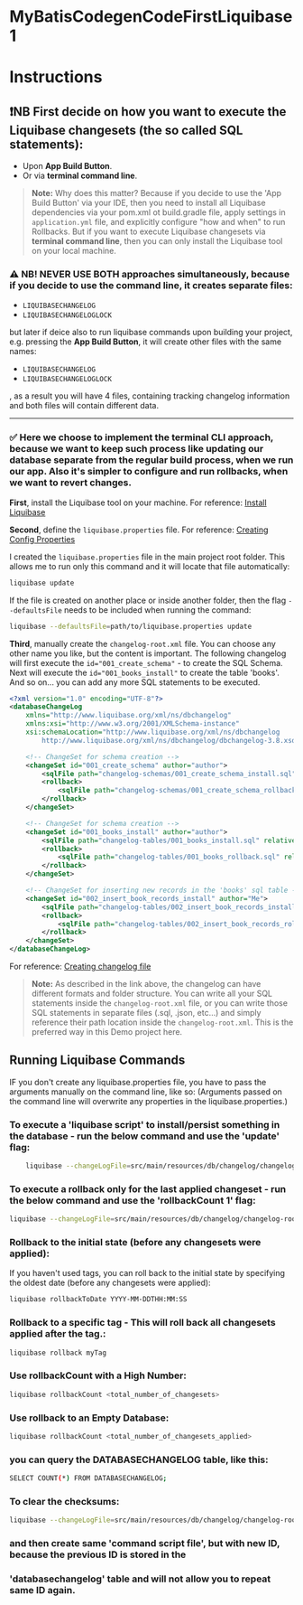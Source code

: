 # MyBatisCodegenCodeFirstLiquibase1



# Instructions

## :exclamation:NB **First decide** on how you want to execute the Liquibase changesets (the so called SQL statements):
  - Upon **App Build Button**.
  - Or via **terminal command line**.

> **Note:** Why does this matter? Because if you decide to use the 'App Build Button' via your IDE, then you need to install all Liquibase dependencies via your pom.xml ot build.gradle file, apply settings in `application.yml` file, and explicitly configure "how and when" to run Rollbacks. But if you want to execute Liquibase changesets via **terminal command line**, then you can only install the Liquibase tool on your local machine.

### :warning: NB! NEVER USE BOTH approaches simultaneously, because if you decide to use the command line, it **creates separate files**:
  - `LIQUIBASECHANGELOG`
  - `LIQUIBASECHANGELOGLOCK`

but later if deice also to run liquibase commands upon building your project, e.g. pressing the **App Build Button**, it will create other files with the same names:
  - `LIQUIBASECHANGELOG`
  - `LIQUIBASECHANGELOGLOCK`

, as a result you will have 4 files, containing tracking changelog information and both files will contain different data.

---

### :white_check_mark: Here we choose to implement the **terminal CLI** approach, because we want to keep such process like updating our database separate from the regular build process, when we run our app. Also it's simpler to configure and run rollbacks, when we want to revert changes.

**First**, install the Liquibase tool on your machine.
For reference: [Install Liquibase](https://docs.liquibase.com/start/install/home.html)


**Second**,  define the `liquibase.properties` file. 
For reference: [Creating Config Properties](https://docs.liquibase.com/concepts/connections/creating-config-properties.html)

I created the `liquibase.properties` file in the main project root folder. This allows me to run only this command and it will locate that file automatically:
```bash
liquibase update
```
If the file is created on another place or inside another folder, then the flag `--defaultsFile` needs to be included when running the command:
```bash
liquibase --defaultsFile=path/to/liquibase.properties update
```

**Third**, manually create the `changelog-root.xml` file. You can choose any other name you like, but the content is important. 
The following changelog will first execute the `id="001_create_schema"` - to create the SQL Schema. 
Next will execute the `id="001_books_install"` to create the table 'books'.
And so on... you can add any more SQL statements to be executed.
```xml
<?xml version="1.0" encoding="UTF-8"?>
<databaseChangeLog
    xmlns="http://www.liquibase.org/xml/ns/dbchangelog"
    xmlns:xsi="http://www.w3.org/2001/XMLSchema-instance"
    xsi:schemaLocation="http://www.liquibase.org/xml/ns/dbchangelog
        http://www.liquibase.org/xml/ns/dbchangelog/dbchangelog-3.8.xsd">

    <!-- ChangeSet for schema creation -->
    <changeSet id="001_create_schema" author="author">
        <sqlFile path="changelog-schemas/001_create_schema_install.sql" relativeToChangelogFile="true"/>
        <rollback>
            <sqlFile path="changelog-schemas/001_create_schema_rollback.sql" relativeToChangelogFile="true"/>
        </rollback>
    </changeSet>

    <!-- ChangeSet for schema creation -->
    <changeSet id="001_books_install" author="author">
        <sqlFile path="changelog-tables/001_books_install.sql" relativeToChangelogFile="true"/>
        <rollback>
            <sqlFile path="changelog-tables/001_books_rollback.sql" relativeToChangelogFile="true"/>
        </rollback>
    </changeSet>

    <!-- ChangeSet for inserting new records in the 'books' sql table -->
    <changeSet id="002_insert_book_records_install" author="Me">
        <sqlFile path="changelog-tables/002_insert_book_records_install.sql" relativeToChangelogFile="true"/>
        <rollback>
            <sqlFile path="changelog-tables/002_insert_book_records_rollback.sql" relativeToChangelogFile="true"/>
        </rollback>
    </changeSet>
</databaseChangeLog>
```
For reference: [Creating changelog file](https://docs.liquibase.com/concepts/changelogs/home.html)
> **Note:** As described in the link above, the changelog can have different formats and folder structure. You can write all your SQL statements inside the `changelog-root.xml` file, or you can write those SQL statements in separate files (.sql, .json, etc...) and simply reference their path location inside the `changelog-root.xml`. This is the preferred way in this Demo project here.

## Running Liquibase Commands
IF you don't create any liquibase.properties file, you have to pass the arguments manually on the command line,
like so: (Arguments passed on the command line will overwrite any properties in the liquibase.properties.)
### To execute a 'liquibase script' to install/persist something in the database - run the below command and use the 'update' flag:
```bash
    liquibase --changeLogFile=src/main/resources/db/changelog/changelog-root.xml --url=jdbc:postgresql://localhost:5444/liquibase-test1 --username=anyUserName --password=anyPassword update
```
### To execute a rollback only for the last applied changeset - run the below command and use the 'rollbackCount 1' flag:
```bash
liquibase --changeLogFile=src/main/resources/db/changelog/changelog-root.xml --url=jdbc:postgresql://localhost:5444/liquibase-test1 --username=anyUserName --password=anyPassword rollbackCount 1
```
### Rollback to the initial state (before any changesets were applied):
If you haven't used tags, you can roll back to the initial state by specifying the oldest date (before any changesets were applied):
```bash
liquibase rollbackToDate YYYY-MM-DDTHH:MM:SS
```
### Rollback to a specific tag - This will roll back all changesets applied after the tag.:
```bash
liquibase rollback myTag
```
### Use rollbackCount with a High Number:
```bash
liquibase rollbackCount <total_number_of_changesets>
```
### Use rollback to an Empty Database:
```bash
liquibase rollbackCount <total_number_of_changesets_applied>
```
### you can query the DATABASECHANGELOG table, like this:
```bash
SELECT COUNT(*) FROM DATABASECHANGELOG;
```
### To clear the checksums:
```bash
liquibase --changeLogFile=src/main/resources/db/changelog/changelog-root.xml --url=jdbc:postgresql://localhost:5444/liquibase-test1 --username=anyUserName --password=anyPassword clearCheckSums
```
### and then create same 'command script file', but with new ID, because the previous ID is stored in the
### 'databasechangelog' table and will not allow you to repeat same ID again.






